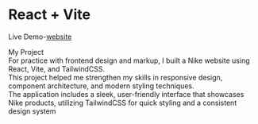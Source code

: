 # React + Vite


Live Demo-[website](https://tailwind-nike-website.netlify.app/)

My Project <br>
For practice with frontend design and markup, I built a Nike website using React, Vite, and TailwindCSS.<br>
This project helped me strengthen my skills in responsive design, component architecture, and modern styling techniques.<br>
The application includes a sleek, user-friendly interface that showcases Nike products, utilizing TailwindCSS for quick styling and a consistent design system<br>
